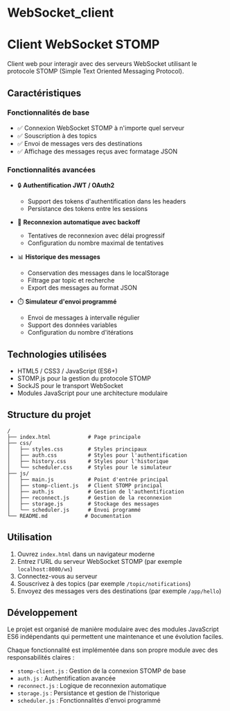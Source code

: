 # WebSocket_client
# Client WebSocket STOMP

Client web pour interagir avec des serveurs WebSocket utilisant le protocole STOMP (Simple Text Oriented Messaging Protocol).

## Caractéristiques

### Fonctionnalités de base

- ✅ Connexion WebSocket STOMP à n'importe quel serveur
- ✅ Souscription à des topics
- ✅ Envoi de messages vers des destinations
- ✅ Affichage des messages reçus avec formatage JSON

### Fonctionnalités avancées

- 🔒 **Authentification JWT / OAuth2**
  - Support des tokens d'authentification dans les headers
  - Persistance des tokens entre les sessions

- 🔄 **Reconnexion automatique avec backoff**
  - Tentatives de reconnexion avec délai progressif
  - Configuration du nombre maximal de tentatives

- 📊 **Historique des messages**
  - Conservation des messages dans le localStorage
  - Filtrage par topic et recherche
  - Export des messages au format JSON

- ⏱️ **Simulateur d'envoi programmé**
  - Envoi de messages à intervalle régulier
  - Support des données variables
  - Configuration du nombre d'itérations

## Technologies utilisées

- HTML5 / CSS3 / JavaScript (ES6+)
- STOMP.js pour la gestion du protocole STOMP
- SockJS pour le transport WebSocket
- Modules JavaScript pour une architecture modulaire

## Structure du projet

```
/
├── index.html            # Page principale
├── css/
│   ├── styles.css        # Styles principaux
│   ├── auth.css          # Styles pour l'authentification
│   ├── history.css       # Styles pour l'historique
│   └── scheduler.css     # Styles pour le simulateur
├── js/
│   ├── main.js           # Point d'entrée principal
│   ├── stomp-client.js   # Client STOMP principal
│   ├── auth.js           # Gestion de l'authentification
│   ├── reconnect.js      # Gestion de la reconnexion
│   ├── storage.js        # Stockage des messages
│   └── scheduler.js      # Envoi programmé
└── README.md            # Documentation
```

## Utilisation

1. Ouvrez `index.html` dans un navigateur moderne
2. Entrez l'URL du serveur WebSocket STOMP (par exemple `localhost:8080/ws`)
3. Connectez-vous au serveur
4. Souscrivez à des topics (par exemple `/topic/notifications`)
5. Envoyez des messages vers des destinations (par exemple `/app/hello`)

## Développement

Le projet est organisé de manière modulaire avec des modules JavaScript ES6 indépendants qui permettent une maintenance et une évolution faciles.

Chaque fonctionnalité est implémentée dans son propre module avec des responsabilités claires :

- `stomp-client.js` : Gestion de la connexion STOMP de base
- `auth.js` : Authentification avancée
- `reconnect.js` : Logique de reconnexion automatique
- `storage.js` : Persistance et gestion de l'historique
- `scheduler.js` : Fonctionnalités d'envoi programmé
